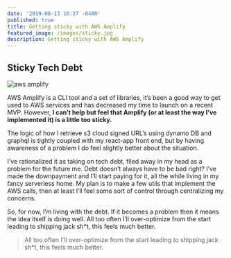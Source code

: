 ```yaml
---
date: '2019-08-13 16:27 -0400'
published: true
title: Getting sticky with AWS Amplify
featured_image: /images/sticky.jpg
description: Getting sticky with AWS Amplify
---
```

## Sticky Tech Debt

![aws amplify]({{site.baseurl}}/images/going-serverless-aws-amplify.jpeg)

AWS Amplify is a CLI tool and a set of libraries, it’s been a good way to get used to AWS services and has decreased my time to launch on a recent MVP. However, **I can’t help but feel that Amplify (or at least the way I’ve implemented it) is a little too sticky.**

The logic of how I retrieve s3 cloud signed URL’s using dynamo DB and graphql is tightly coupled with my react-app front end, but by having awareness of a problem I do feel slightly better about the situation. 

I’ve rationalized it as taking on tech debt, filed away in my head as a problem for the future me. Debt doesn’t always have to be bad right? I’ve made the downpayment and I’ll start paying for it, all the while living in my fancy serverless home. My plan is to make a few utils that implement the AWS calls, then at least I’ll feel some sort of control through centralizing my concerns.

So, for now, I’m living with the debt. If it becomes a problem then it means the idea itself is doing well. All too often I’ll over-optimize from the start leading to shipping jack sh*t, this feels much better.

> All too often I’ll over-optimize from the start leading to shipping jack sh*t, this feels much better.

